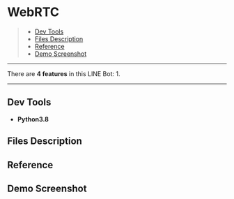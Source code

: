 # WebRTC

<!-- ## Table of Contents -->
> * [Dev Tools](#dev-tools)
> * [Files Description](#files-description)
> * [Reference](#reference)
> * [Demo Screenshot](#demo-screenshot)



---
There are **4 features** in this LINE Bot:
1. 

---

## Dev Tools
* **Python3.8**


## Files Description


## Reference


## Demo Screenshot
